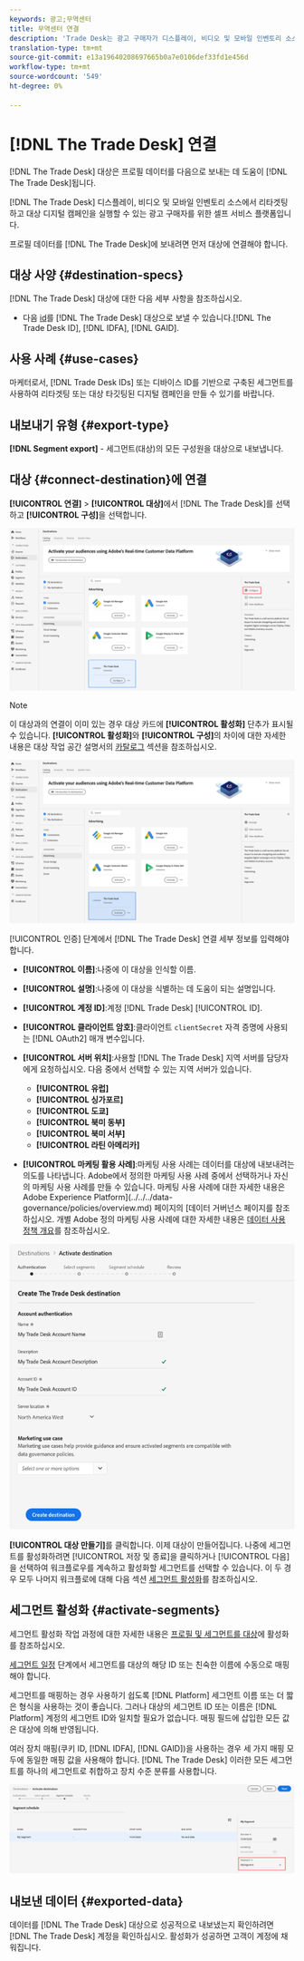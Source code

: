 ```yaml
---
keywords: 광고;무역센터
title: 무역센터 연결
description: 'Trade Desk는 광고 구매자가 디스플레이, 비디오 및 모바일 인벤토리 소스에서 타겟팅된 디지털 캠페인을 리타겟팅하고 실행할 수 있는 셀프 서비스 플랫폼입니다. '
translation-type: tm+mt
source-git-commit: e13a19640208697665b0a7e0106def33fd1e456d
workflow-type: tm+mt
source-wordcount: '549'
ht-degree: 0%

---
```



# [!DNL The Trade Desk] 연결

[!DNL The Trade Desk] 대상은 프로필 데이터를 다음으로 보내는 데 도움이  [!DNL The Trade Desk]됩니다.

[!DNL The Trade Desk] 디스플레이, 비디오 및 모바일 인벤토리 소스에서 리타겟팅하고 대상 디지털 캠페인을 실행할 수 있는 광고 구매자를 위한 셀프 서비스 플랫폼입니다.

프로필 데이터를 [!DNL The Trade Desk]에 보내려면 먼저 대상에 연결해야 합니다.

## 대상 사양 {#destination-specs}

[!DNL The Trade Desk] 대상에 대한 다음 세부 사항을 참조하십시오.

* 다음 [id](../../../identity-service/namespaces.md)를 [!DNL The Trade Desk] 대상으로 보낼 수 있습니다.[!DNL The Trade Desk ID], [!DNL IDFA], [!DNL GAID].

## 사용 사례 {#use-cases}

마케터로서, [!DNL Trade Desk IDs] 또는 디바이스 ID를 기반으로 구축된 세그먼트를 사용하여 리타겟팅 또는 대상 타깃팅된 디지털 캠페인을 만들 수 있기를 바랍니다.

## 내보내기 유형 {#export-type}

**[!DNL Segment export]** - 세그먼트(대상)의 모든 구성원을 대상으로 내보냅니다.

## 대상 {#connect-destination}에 연결

**[!UICONTROL 연결]** > **[!UICONTROL 대상]**&#x200B;에서 [!DNL The Trade Desk]를 선택하고 **[!UICONTROL 구성]**&#x200B;을 선택합니다.

![대상 거래 데스크 구성](../../assets/catalog/advertising/tradedesk/configure.png)

>[!NOTE]
>
>이 대상과의 연결이 이미 있는 경우 대상 카드에 **[!UICONTROL 활성화]** 단추가 표시될 수 있습니다. **[!UICONTROL 활성화]**&#x200B;와 **[!UICONTROL 구성]**&#x200B;의 차이에 대한 자세한 내용은 대상 작업 공간 설명서의 [카탈로그](../../ui/destinations-workspace.md#catalog) 섹션을 참조하십시오.
>
>![대상 거래 센터 활성화](../../assets/catalog/advertising/tradedesk/activate.png)

[!UICONTROL 인증] 단계에서 [!DNL The Trade Desk] 연결 세부 정보를 입력해야 합니다.

* **[!UICONTROL 이름]**:나중에 이 대상을 인식할 이름.
* **[!UICONTROL 설명]**:나중에 이 대상을 식별하는 데 도움이 되는 설명입니다.
* **[!UICONTROL 계정 ID]**:계정  [!DNL Trade Desk] [!UICONTROL ID].
* **[!UICONTROL 클라이언트 암호]**:클라이언트  `clientSecret` 자격 증명에 사용되는  [!DNL OAuth2] 매개 변수입니다.
* **[!UICONTROL 서버 위치]**:사용할  [!DNL The Trade Desk] 지역 서버를 담당자에게 요청하십시오. 다음 중에서 선택할 수 있는 지역 서버가 있습니다.

   * **[!UICONTROL 유럽]**
   * **[!UICONTROL 싱가포르]**
   * **[!UICONTROL 도쿄]**
   * **[!UICONTROL 북미 동부]**
   * **[!UICONTROL 북미 서부]**
   * **[!UICONTROL 라틴 아메리카]**

* **[!UICONTROL 마케팅 활용 사례]**:마케팅 사용 사례는 데이터를 대상에 내보내려는 의도를 나타냅니다. Adobe에서 정의한 마케팅 사용 사례 중에서 선택하거나 자신의 마케팅 사용 사례를 만들 수 있습니다. 마케팅 사용 사례에 대한 자세한 내용은 Adobe Experience Platform](../../../data-governance/policies/overview.md) 페이지의 [데이터 거버넌스 페이지를 참조하십시오. 개별 Adobe 정의 마케팅 사용 사례에 대한 자세한 내용은 [데이터 사용 정책 개요](../../../data-governance/policies/overview.md)를 참조하십시오.

![영업 데스크 인증 단계](../../assets/catalog/advertising/tradedesk/authenticate.png)

**[!UICONTROL 대상 만들기]**&#x200B;를 클릭합니다. 이제 대상이 만들어집니다. 나중에 세그먼트를 활성화하려면 [!UICONTROL 저장 및 종료]을 클릭하거나 [!UICONTROL 다음]을 선택하여 워크플로우를 계속하고 활성화할 세그먼트를 선택할 수 있습니다. 이 두 경우 모두 나머지 워크플로에 대해 다음 섹션 [세그먼트 활성화](#activate-segments)를 참조하십시오.

## 세그먼트 활성화 {#activate-segments}

세그먼트 활성화 작업 과정에 대한 자세한 내용은 [프로필 및 세그먼트를 대상](../../ui/activate-destinations.md#select-attributes)에 활성화를 참조하십시오.

[세그먼트 일정](../../ui/activate-destinations.md#segment-schedule) 단계에서 세그먼트를 대상의 해당 ID 또는 친숙한 이름에 수동으로 매핑해야 합니다.

세그먼트를 매핑하는 경우 사용하기 쉽도록 [!DNL Platform] 세그먼트 이름 또는 더 짧은 형식을 사용하는 것이 좋습니다. 그러나 대상의 세그먼트 ID 또는 이름은 [!DNL Platform] 계정의 세그먼트 ID와 일치할 필요가 없습니다. 매핑 필드에 삽입한 모든 값은 대상에 의해 반영됩니다.

여러 장치 매핑(쿠키 ID, [!DNL IDFA], [!DNL GAID])을 사용하는 경우 세 가지 매핑 모두에 동일한 매핑 값을 사용해야 합니다. [!DNL The Trade Desk] 이러한 모든 세그먼트를 하나의 세그먼트로 취합하고 장치 수준 분류를 사용합니다.

![세그먼트 매핑 ID](../../assets/common/segment-mapping-id.png)

## 내보낸 데이터 {#exported-data}

데이터를 [!DNL The Trade Desk] 대상으로 성공적으로 내보냈는지 확인하려면 [!DNL The Trade Desk] 계정을 확인하십시오. 활성화가 성공하면 고객이 계정에 채워집니다.

